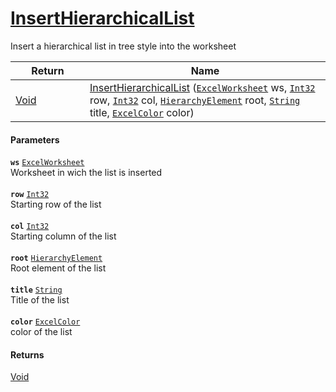 # [InsertHierarchicalList](./ExcelHelper--InsertHierarchicalList.md)

Insert a hierarchical list in tree style into the worksheet

| Return<div><a href="#"><img width=225></a></div> | Name<div><a href="#"><img width=525></a></div> | 
| --- | --- | 
| [Void](https://docs.microsoft.com/en-us/dotnet/api/System.Void) | [InsertHierarchicalList](./ExcelHelper--InsertHierarchicalList.md) ([`ExcelWorksheet`](./ExcelHelper--InsertHierarchicalList.md) ws, [`Int32`](https://docs.microsoft.com/en-us/dotnet/api/System.Int32) row, [`Int32`](https://docs.microsoft.com/en-us/dotnet/api/System.Int32) col, [`HierarchyElement`](./../HierarchyElement.md) root, [`String`](https://docs.microsoft.com/en-us/dotnet/api/System.String) title, [`ExcelColor`](./../Excel/ExcelColor.md) color) | 


#### Parameters
**`ws`**  [`ExcelWorksheet`](./ExcelHelper--InsertHierarchicalList.md)<br>Worksheet in wich the list is inserted<br><br>**`row`**  [`Int32`](https://docs.microsoft.com/en-us/dotnet/api/System.Int32)<br>Starting row of the list<br><br>**`col`**  [`Int32`](https://docs.microsoft.com/en-us/dotnet/api/System.Int32)<br>Starting column of the list<br><br>**`root`**  [`HierarchyElement`](./../HierarchyElement.md)<br>Root element of the list<br><br>**`title`**  [`String`](https://docs.microsoft.com/en-us/dotnet/api/System.String)<br>Title of the list<br><br>**`color`**  [`ExcelColor`](./../Excel/ExcelColor.md)<br>color of the list
#### Returns
[Void](https://docs.microsoft.com/en-us/dotnet/api/System.Void)<br>

